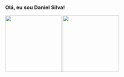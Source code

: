 ### Olá, eu sou Daniel Silva!

<div>
  <a href="https://github.com/silvadaniell/github-readme-stats">
  <img height="180px" src="https://github-readme-stats.vercel.app/api?username=silvadaniell&show_icons=true&theme=dark" />
  <img height="180px" src="https://github-readme-stats.vercel.app/api/top-langs/?username=silvadaniell&layout=compact=16&theme=dark"/>
 </div>
